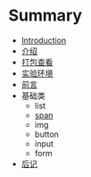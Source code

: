 # Summary

* [Introduction](README.md)
* [介绍](book/1.intro.md)
* [打包查看](book/basic/1.div.md)
* [实验环境](book/1.1env.md)
* [前言](book/0.perface.md)
* 基础类
   * list
   * [span](book/basic/1.div.md)
   * img
   * button
   * input
   * form
* [后记](book/9.paperback.md)


